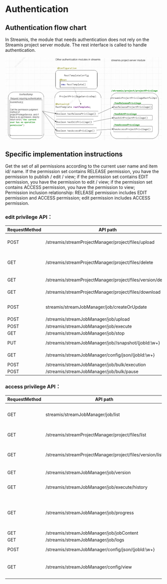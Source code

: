 # Authentication

## Authentication flow chart
In Streamis, the module that needs authentication does not rely on the Streamis project server module. The rest interface is called to handle authentication.

![Streamis project authentication operation](../../../images/streamis_project_privilege_en.png)

## Specific implementation instructions
Get the set of all permissions according to the current user name and item id/ name. If the permission set contains RELEASE permission, you have the permission to publish / edit / view; if the permission set contains EDIT permission, you have the permission to edit / view; if the permission set contains ACCESS permission, you have the permission to view;  
Permission inclusion relationship: RELEASE permission includes EDIT permission and ACCESS permission; edit permission includes ACCESS permission.

### edit privilege API：

|RequestMethod  |API path                                          |name             |
|------|----------------------------------------------------------|-----------------|
|POST  |/streamis/streamProjectManager/project/files/upload       |Project resource file - Import   |
|GET   |/streamis/streamProjectManager/project/files/delete       |Delete all versions of the file under the project  |
|GET   |/streamis/streamProjectManager/project/files/version/delete |Delete version file  |
|GET   |/streamis/streamProjectManager/project/files/download     |Task details - Download  |
|POST  |streamis/streamJobManager/job/createOrUpdate              |create or Update streamis-job|
|POST  |/streamis/streamJobManager/job/upload                     |Upload file  |
|POST  |/streamis/streamJobManager/job/execute                  |start-up  |
|GET   |/streamis/streamJobManager/job/stop                     |stop  |
|PUT   |/streamis/streamJobManager/job//snapshot/{jobId:\w+}    |Snapshot generation  |
|GET   |/streamis/streamJobManager/config/json/{jobId:\w+}    |Configuration - save  |
|POST  |/streamis/streamJobManager/job/bulk/execution         |Batch start  |
|POST  |/streamis/streamJobManager/job/bulk/pause             |Batch stop  |


### access privilege API：

|RequestMethod  |API path                                          |name          |
|------|----------------------------------------------------------|-------------|
|GET   |streamis/streamJobManager/job/list                        |Query the jobs that the current user can view  |
|GET   |/streamis/streamProjectManager/project/files/list         |prokect resource document  |
|GET   |/streamis/streamProjectManager/project/files/version/list  |Obtain all versions of the file under the project  |
|GET   |/streamis/streamJobManager/job/version                    |Query job version  |
|GET   |/streamis/streamJobManager/job/execute/history            |Job execution history  |
|GET   |/streamis/streamJobManager/job/progress                |Get the latest task status of the current version of the job  |
|GET   |/streamis/streamJobManager/job/jobContent             |Task details  |
|GET   |/streamis/streamJobManager/job/logs                   |Get log  |
|POST  |/streamis/streamJobManager/config/json/{jobId:\w+}    |Get task configuration  |
|GET   |/streamis/streamJobManager/config/view                |Query the current job configuration information  |